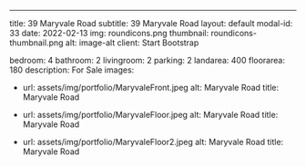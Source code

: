 ---
title: 39 Maryvale Road
subtitle: 39 Maryvale Road
layout: default
modal-id: 33
date: 2022-02-13
img: roundicons.png
thumbnail: roundicons-thumbnail.png
alt: image-alt
client: Start Bootstrap

bedroom: 4
bathroom: 2
livingroom: 2
parking: 2
landarea: 400
floorarea: 180
description: For Sale
images:
 - url: assets/img/portfolio/MaryvaleFront.jpeg
   alt: Maryvale Road
   title: Maryvale Road

 - url: assets/img/portfolio/MaryvaleFloor.jpeg
   alt: Maryvale Road
   title: Maryvale Road

 - url: assets/img/portfolio/MaryvaleFloor2.jpeg
   alt: Maryvale Road
   title: Maryvale Road
